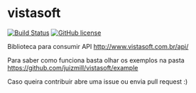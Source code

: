 # vistasoft

[![Build Status](https://travis-ci.org/juizmill/vistasoft.svg?branch=master)](https://travis-ci.org/juizmill/vistasoft) [![GitHub license](https://img.shields.io/github/license/juizmill/vistasoft.svg)](https://github.com/juizmill/vistasoft/blob/master/LICENSE)


Biblioteca para consumir API http://www.vistasoft.com.br/api/

Para saber como funciona basta olhar os exemplos na pasta https://github.com/juizmill/vistasoft/example

Caso queira contribuir abre uma issue ou envia pull request :)
